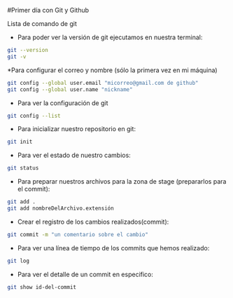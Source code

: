 #Primer día con Git y Github

Lista de comando de git

* Para poder ver la versión de git ejecutamos en nuestra terminal:

```bash
git --version
git -v
```

*Para configurar el correo y nombre (sólo la primera vez en mi máquina)


```bash
git config --global user.email "micorreo@gmail.com de github"
git config --global user.name "nickname"
```

* Para ver la configuración de git

```bash
git config --list
```

* Para inicializar nuestro repositorio en git:
```bash
git init
```

* Para ver el estado de nuestro cambios:
```bash
git status
```

* Para preparar nuestros archivos para la zona de stage (prepararlos para el commit):
```bash
git add .
git add nombreDelArchivo.extensión
```

* Crear el registro de los cambios realizados(commit):
```bash
git commit -m "un comentario sobre el cambio"
```
* Para ver una línea de tiempo de los commits que hemos realizado:
```bash
git log
```

* Para ver el detalle de un commit en especifico:
```bash
git show id-del-commit
``` 

